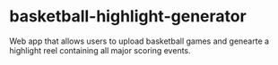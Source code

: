 # basketball-highlight-generator
Web app that allows users to upload basketball games and genearte a highlight reel containing all major scoring events. 
